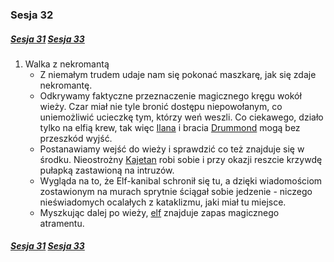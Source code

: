 ### Sesja 32
##### [Sesja 31](#sesja-031) [Sesja 33](#sesja-033)
1. Walka z nekromantą
    - Z niemałym trudem udaje nam się pokonać maszkarę, jak się zdaje nekromantę.
    - Odkrywamy faktyczne przeznaczenie magicznego kręgu wokół wieży. Czar miał nie tyle bronić dostępu niepowołanym, co uniemożliwić ucieczkę tym, którzy weń weszli. Co ciekawego, działo tylko na elfią krew, tak więc [Ilana](#g_ilana) i bracia [Drummond](#p_drummond) mogą bez przeszkód wyjść.
    - Postanawiamy wejść do wieży i sprawdzić co też znajduje się w środku. Nieostrożny [Kajetan](#g_kajetan) robi sobie i przy okazji reszcie krzywdę pułapką zastawioną na intruzów.
    - Wygląda na to, że Elf-kanibal schronił się tu, a dzięki wiadomościom zostawionym na murach sprytnie ściągał sobie jedzenie - niczego nieświadomych ocalałych z kataklizmu, jaki miał tu miejsce.
    - Myszkując dalej po wieży, [elf](#g_kajetan) znajduje zapas magicznego atramentu.

##### [Sesja 31](#sesja-031) [Sesja 33](#sesja-033)